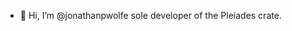 - 👋 Hi, I’m @jonathanpwolfe sole developer of the Pleiades crate.
  

<!---
jonathanpwolfe/jonathanpwolfe is a ✨ special ✨ repository because its `README.md` (this file) appears on your GitHub profile.
You can click the Preview link to take a look at your changes.
--->
